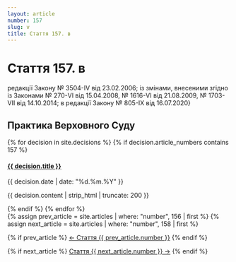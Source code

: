 ```yaml
---
layout: article
number: 157
slug: v
title: Стаття 157. в
---
```


# Стаття 157. в

редакції Закону № 3504-IV від 23.02.2006; із змінами, внесеними згідно із Законами № 270-VI від 15.04.2008, № 1616-VI від 21.08.2009, № 1703-VII від 14.10.2014; в редакції Закону № 805-IX від 16.07.2020}

## Практика Верховного Суду

<div class="decisions-container">
{% for decision in site.decisions %}
  {% if decision.article_numbers contains 157 %}
    <div class="decision-item">
      <h4><a href="{{ decision.url }}">{{ decision.title }}</a></h4>
      <p class="decision-date">{{ decision.date | date: "%d.%m.%Y" }}</p>
      <p class="decision-excerpt">{{ decision.content | strip_html | truncate: 200 }}</p>
    </div>
  {% endif %}
{% endfor %}
</div>

<div class="article-navigation">
  {% assign prev_article = site.articles | where: "number", 156 | first %}
  {% assign next_article = site.articles | where: "number", 158 | first %}
  
  {% if prev_article %}
    <a href="{{ prev_article.url }}" class="prev-article">← Стаття {{ prev_article.number }}</a>
  {% endif %}
  
  {% if next_article %}
    <a href="{{ next_article.url }}" class="next-article">Стаття {{ next_article.number }} →</a>
  {% endif %}
</div>
